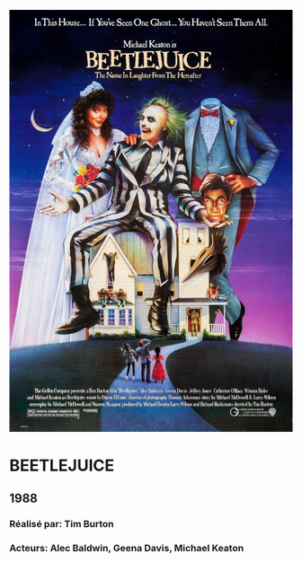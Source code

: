 ![alt text](https://github.com/phytophil/Filmographie-de-Tim-Burton/blob/main/images/MV5BZDdmNjBlYTctNWU0MC00ODQxLWEzNDQtZGY1NmRhYjNmNDczXkEyXkFqcGdeQXVyMTQxNzMzNDI%40._V1_.jpg)

# **BEETLEJUICE**
## **1988**
### **Réalisé par: Tim Burton**
### **Acteurs: Alec Baldwin, Geena Davis, Michael Keaton**
